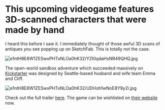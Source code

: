 # This upcoming videogame features 3D-scanned characters that were made by hand

I heard this before I saw it. I immediately thought of those awful 3D scans of antiques you see popping up on SketchFab. This is totally not the case.

![e1ntH8E8W1ZESwxPHTxNLOa0hK32/YZI0qdaHsNR49QHQ.jpg](https://firebasestorage.googleapis.com:443/v0/b/type-c1c71.appspot.com/o/e1ntH8E8W1ZESwxPHTxNLOa0hK32%2FYZI0qdaHsNR49QHQ.jpg?alt=media&token=30d0fab6-ded6-40c7-8eea-a077af157a3a)

The open-world sandbox adventure which succeeded massively on [Kickstarter](https://www.kickstarter.com/projects/oddfauna/oddfauna-secret-of-the-terrabeast) was designed by Seattle-based husband and wife team Emma and Cliff. 

![e1ntH8E8W1ZESwxPHTxNLOa0hK32/UDHoh1wNoE8Y9y2i.jpg](https://firebasestorage.googleapis.com:443/v0/b/type-c1c71.appspot.com/o/e1ntH8E8W1ZESwxPHTxNLOa0hK32%2FUDHoh1wNoE8Y9y2i.jpg?alt=media&token=ffe85e90-837d-401c-b1d8-8ef8e691b980)

Check out the full trailer [here](https://youtu.be/5zq3hYtHjZA).
The game can be wishlisted on [their website](https://oddfauna.games) now.
